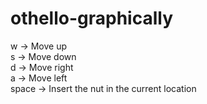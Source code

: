 # othello-graphically
w -> Move up  
s -> Move down  
d -> Move right <br />
a -> Move left  
space -> Insert the nut in the current location

